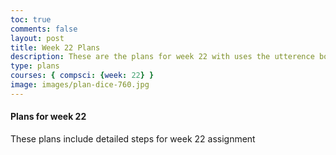 ```yaml
---
toc: true
comments: false
layout: post
title: Week 22 Plans
description: These are the plans for week 22 with uses the utterence bot
type: plans
courses: { compsci: {week: 22} }
image: images/plan-dice-760.jpg
---
```



#### Plans for week 22
These plans include detailed steps for week 22 assignment

<script src="https://utteranc.es/client.js"
    repo="srivaidyas/student2.0"
    issue-term="pathname"
    label="comments"
    theme="github-light"
    crossorigin="anonymous"
    async>
</script>



